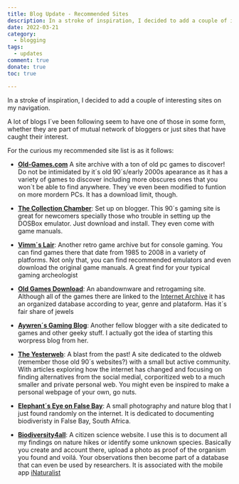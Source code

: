 ```yaml
---
title: Blog Update - Recommended Sites
description: In a stroke of inspiration, I decided to add a couple of interesting sites on my navigation, seeing as other palces have their own blogrolls. Have fun exploring
date: 2022-03-21
category:
  - blogging
tags:
  - updates
comment: true
donate: true
toc: true

---
```


In a stroke of inspiration, I decided to add a couple of interesting sites on my navigation.

A lot of blogs I´ve been following seem to have one of those in some form, whether they are part of mutual network of bloggers or just sites that have caught their interest.

For the curious my recommended site list is as it follows:

- [**Old-Games.com**](https://www.old-games.com/games/simulation/27)  A site archive with a ton of old pc games to discover! Do not be intimidated by it´s old 90´s/early 2000s apearance as it has a variety of games to discover including more obscures ones that you won´t be able to find anywhere. They´ve even been modified to funtion on more mordern PCs. It has a download limit, though.

- [**The Collection Chamber**](https://collectionchamber.blogspot.com/): Set up on blogger. This 90´s gaming site is great for newcomers specially those who trouble in setting up the DOSBox emulator. Just download and install. They even come with game manuals.

- [**Vimm´s Lair**](https://vimm.net/?p=vault): Another retro game archive but for console gaming. You can find games there that date from 1985 to 2008 in a variety of platforms. Not only that, you can find recommended emulators and even download the original game manuals. A great find for your typical gaming archeologist

- [**Old Games Download**](https://oldgamesdownload.com/): An abandownware and retrogaming site. Although all of the games there are linked to the [Internet Archive](https://archive.org/) it has an organized database according to year, genre and plataform. Has it´s fair share of jewels

- [**Aywren´s Gaming Blog**](https://aywren.com/): Another fellow blogger with a site dedicated to games and other geeky stuff. I actually got the idea of starting this worpress blog from her.

- [**The Yesterweb**](https://yesterweb.org/): A blast from the past! A site dedicated to the oldweb (remember those old 90´s websites?) with a small but active community. With articles exploring how the internet has changed and focusing on finding alternatives from the social medial, corporitized web to a much smaller and private personal web. You might even be inspired to make a personal webpage of your own, go nuts.

- [**Elephant´s Eye on False Bay**](https://eefalsebay.blogspot.com/): A small photography and nature blog that I just found randomly on the internet. It is dedicated to documenting biodiveristy in False Bay, South Africa.

- [**Biodiversity4all**](https://www.biodiversity4all.org/home): A citizen science website. I use this is to document all my findings on nature hikes or identify some unknown species. Basically you create and account there, upload a photo as proof of the organism you found and voilá. Your observations then become part of a database that can even be used by researchers. It is associated with the mobile app [iNaturalist](https://play.google.com/store/apps/details?id=org.inaturalist.android&gl=US)
